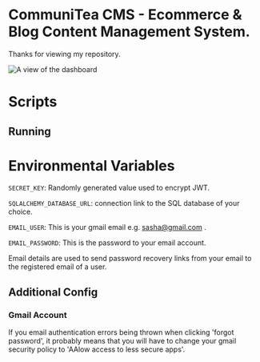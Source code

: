 # CommuniTea CMS - Ecommerce & Blog Content Management System.

Thanks for viewing my repository.

![A view of the dashboard](https://res.cloudinary.com/eastcott-and-burgess/image/upload/v1565104561/CMS_obobyu.jpg)

# Scripts
## Running


# Environmental Variables

`SECRET_KEY`: Randomly generated value used to encrypt JWT.

`SQLALCHEMY_DATABASE_URL`: connection link to the SQL database of your choice.

`EMAIL_USER`: This is your gmail email e.g. sasha@gmail.com .

`EMAIL_PASSWORD`: This is the password to your email account.

Email details are used to send password recovery links from your email to the registered email of a user.

## Additional Config

### Gmail Account

If you email authentication errors being thrown when clicking 'forgot password', it probably means that you will have to change your gmail security policy to 'AAlow access to less secure apps'.

